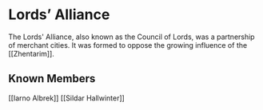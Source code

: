 # Lords’ Alliance
The Lords' Alliance, also known as the Council of Lords, was a partnership of merchant cities. It was formed to oppose the growing influence of the [[Zhentarim]].

## Known Members
[[Iarno Albrek]]
[[Sildar Hallwinter]]